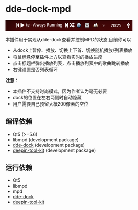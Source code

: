 # dde-dock-mpd

![screenshot](https://raw.githubusercontent.com/linusboyle/dde-dock-mpd/master/img/showcase.png)

本插件用于实现从dde-dock查看并控制MPD的状态,目前你可以

- 从dock上暂停、播放、切换上下首、切换随机播放/列表播放
- 将鼠标悬停至插件上方以查看实时的播放进度
- 点击标题栏弹出播放列表，点击播放列表中的歌曲跳转播放
- 右键设置是否列表循环

**注意**：

- 本插件不支持时尚模式，因为作者认为毫无必要
- dock的位置在左右两侧时自动隐藏
- 用户需要自己预留大概200像素的空位

## 编译依赖 
- Qt5 (>=5.6)
- libmpd (development package)
- [dde-dock](https://github.com/linuxdeepin/dde-dock) (development package)
- [deepin-tool-kit](https://github.com/linuxdeepin/deepin-tool-kit) (development package)

## 运行依赖
- Qt5
- libmpd
- mpd
- [dde-dock](https://github.com/linuxdeepin/dde-dock) 
- [deepin-tool-kit](https://github.com/linuxdeepin/deepin-tool-kit)

